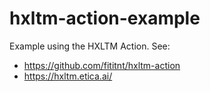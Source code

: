 # hxltm-action-example
Example using the HXLTM Action. See:

- <https://github.com/fititnt/hxltm-action>
- <https://hxltm.etica.ai/>
